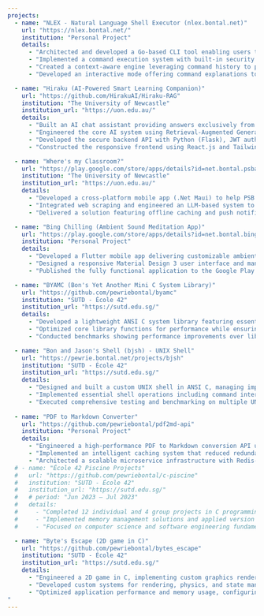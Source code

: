 ```yaml
---
projects:
  - name: "NLEX - Natural Language Shell Executor (nlex.bontal.net)"
    url: "https://nlex.bontal.net/"
    institution: "Personal Project"
    details:
      - "Architected and developed a Go-based CLI tool enabling users to interact with their system through natural language."
      - "Implemented a command execution system with built-in security analysis to warn users of potentially dangerous operations."
      - "Created a context-aware engine leveraging command history to provide relevant suggestions and enhance workflow efficiency."
      - "Developed an interactive mode offering command explanations to improve user understanding of shell operations."

  - name: "Hiraku (AI-Powered Smart Learning Companion)"
    url: "https://github.com/HirakuAI/Hiraku-RAG"
    institution: "The University of Newcastle"
    institution_url: "https://uon.edu.au/"
    details:
      - "Built an AI chat assistant providing answers exclusively from student-uploaded course materials."
      - "Engineered the core AI system using Retrieval-Augmented Generation (RAG with LlamaIndex, ChromaDB) and fine-tuned a Llama language model on educational data."
      - "Developed the secure backend API with Python (Flask), JWT authentication, and SQLite database integration."
      - "Constructed the responsive frontend using React.js and Tailwind CSS, featuring real-time chat capabilities."

  - name: "Where's my Classroom?"
    url: "https://play.google.com/store/apps/details?id=net.bontal.psba.whereismyclassroom"
    institution: "The University of Newcastle"
    institution_url: "https://uon.edu.au/"
    details:
      - "Developed a cross-platform mobile app (.Net Maui) to help PSB Academy students locate classrooms in real-time."
      - "Integrated web scraping and engineered an LLM-based system to parse unstructured PDF timetables for room data extraction."
      - "Delivered a solution featuring offline caching and push notifications for room changes."

  - name: "Bing Chilling (Ambient Sound Meditation App)"
    url: "https://play.google.com/store/apps/details?id=net.bontal.bingchilling"
    institution: "Personal Project"
    details:
      - "Developed a Flutter mobile app delivering customizable ambient sounds with background audio playback."
      - "Designed a responsive Material Design 3 user interface and managed application state using Riverpod."
      - "Published the fully functional application to the Google Play Store."

  - name: "BYAMC (Bon's Yet Another Mini C System Library)"
    url: "https://github.com/pewriebontal/byamc"
    institution: "SUTD - École 42"
    institution_url: "https://sutd.edu.sg/"
    details:
      - "Developed a lightweight ANSI C system library featuring essential string manipulation, memory management, I/O, math, and list operations."
      - "Optimized core library functions for performance while ensuring full ANSI C compliance."
      - "Conducted benchmarks showing performance improvements over libc in specific memory operations (e.g., bzero 8% faster on large data sets)."

  - name: "Bon and Jason's Shell (bjsh) - UNIX Shell"
    url: "https://pewrie.bontal.net/projects/bjsh"
    institution: "SUTD - École 42"
    institution_url: "https://sutd.edu.sg/"
    details:
      - "Designed and built a custom UNIX shell in ANSI C, managing implementation from initial flowcharting to final testing and optimization."
      - "Implemented essential shell operations including command interpretation/execution, data piping, I/O redirection, system signal management, and job control."
      - "Executed comprehensive testing and benchmarking on multiple UNIX platforms to ensure reliability and optimize for speed and low resource consumption."
      
  - name: "PDF to Markdown Converter"
    url: "https://github.com/pewriebontal/pdf2md-api"
    institution: "Personal Project"
    details:
      - "Engineered a high-performance PDF to Markdown conversion API using FastAPI, SQLAlchemy, and Celery."
      - "Implemented an intelligent caching system that reduced redundant processing by 90% and decreased average conversion time from minutes to seconds."
      - "Architected a scalable microservice infrastructure with Redis-based task queuing, achieving 3x throughput compared to synchronous processing."
  # - name: "École 42 Piscine Projects"
  #   url: "https://github.com/pewriebontal/c-piscine"
  #   institution: "SUTD - École 42"
  #   institution_url: "https://sutd.edu.sg/"
  #   # period: "Jun 2023 – Jul 2023"
  #   details:
  #     - "Completed 12 individual and 4 group projects in C programming, Linux system administration, and shell scripting during the intensive Piscine bootcamp"
  #     - "Implemented memory management solutions and applied version control with Git in a peer-evaluated environment."
  #     - "Focused on computer science and software engineering fundamentals through hands-on C programming challenges."

  - name: "Byte's Escape (2D game in C)"
    url: "https://github.com/pewriebontal/bytes_escape"
    institution: "SUTD - École 42"
    institution_url: "https://sutd.edu.sg/"
    details:
      - "Engineered a 2D game in C, implementing custom graphics rendering, physics, and game mechanics without external game engines."
      - "Developed custom systems for rendering, physics, and state management, incorporating Depth-First Search (DFS) for core game logic and map validation."
      - "Optimized application performance and memory usage, configuring a modular build system using Make.
"
---
```

